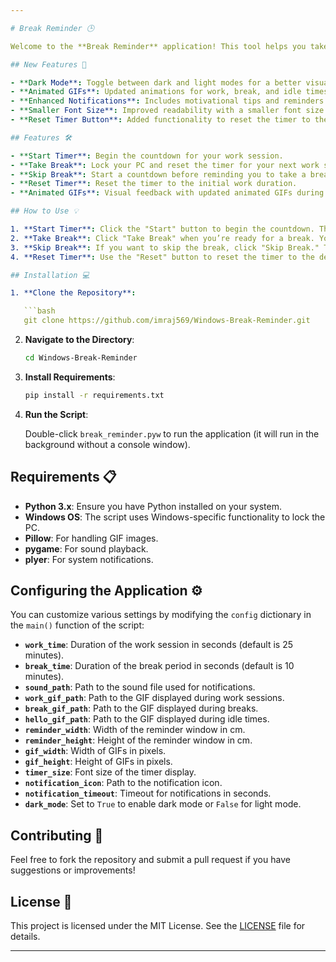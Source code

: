 ```yaml
---

# Break Reminder 🕒

Welcome to the **Break Reminder** application! This tool helps you take regular breaks while working on your computer by using a countdown timer, providing options to take or skip breaks, and even locking your PC when a break is taken. This new version includes several improvements and new features.

## New Features 🚀

- **Dark Mode**: Toggle between dark and light modes for a better visual experience.
- **Animated GIFs**: Updated animations for work, break, and idle times.
- **Enhanced Notifications**: Includes motivational tips and reminders with customizable icons and timeout settings.
- **Smaller Font Size**: Improved readability with a smaller font size for timer display.
- **Reset Timer Button**: Added functionality to reset the timer to the initial work duration.

## Features 🛠️

- **Start Timer**: Begin the countdown for your work session.
- **Take Break**: Lock your PC and reset the timer for your next work session.
- **Skip Break**: Start a countdown before reminding you to take a break again.
- **Reset Timer**: Reset the timer to the initial work duration.
- **Animated GIFs**: Visual feedback with updated animated GIFs during work, break, and idle times.

## How to Use 💡

1. **Start Timer**: Click the "Start" button to begin the countdown. The work GIF will start animating.
2. **Take Break**: Click "Take Break" when you’re ready for a break. Your PC will lock, the timer will reset, and the hello GIF will display during the break.
3. **Skip Break**: If you want to skip the break, click "Skip Break." The timer will be set to the break time, and the work GIF will animate.
4. **Reset Timer**: Use the "Reset" button to reset the timer to the default work duration and display the hello GIF.

## Installation 💻

1. **Clone the Repository**:

   ```bash
   git clone https://github.com/imraj569/Windows-Break-Reminder.git
   ```

2. **Navigate to the Directory**:

   ```bash
   cd Windows-Break-Reminder
   ```

3. **Install Requirements**:
   ```bash
   pip install -r requirements.txt
   ```

4. **Run the Script**:

   Double-click `break_reminder.pyw` to run the application (it will run in the background without a console window).

## Requirements 📋

- **Python 3.x**: Ensure you have Python installed on your system.
- **Windows OS**: The script uses Windows-specific functionality to lock the PC.
- **Pillow**: For handling GIF images.
- **pygame**: For sound playback.
- **plyer**: For system notifications.

## Configuring the Application ⚙️

You can customize various settings by modifying the `config` dictionary in the `main()` function of the script:

- **`work_time`**: Duration of the work session in seconds (default is 25 minutes).
- **`break_time`**: Duration of the break period in seconds (default is 10 minutes).
- **`sound_path`**: Path to the sound file used for notifications.
- **`work_gif_path`**: Path to the GIF displayed during work sessions.
- **`break_gif_path`**: Path to the GIF displayed during breaks.
- **`hello_gif_path`**: Path to the GIF displayed during idle times.
- **`reminder_width`**: Width of the reminder window in cm.
- **`reminder_height`**: Height of the reminder window in cm.
- **`gif_width`**: Width of GIFs in pixels.
- **`gif_height`**: Height of GIFs in pixels.
- **`timer_size`**: Font size of the timer display.
- **`notification_icon`**: Path to the notification icon.
- **`notification_timeout`**: Timeout for notifications in seconds.
- **`dark_mode`**: Set to `True` to enable dark mode or `False` for light mode.

## Contributing 🤝

Feel free to fork the repository and submit a pull request if you have suggestions or improvements!

## License 📜

This project is licensed under the MIT License. See the [LICENSE](LICENSE) file for details.

---
```

